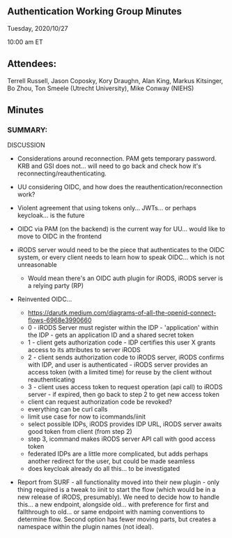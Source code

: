 ## Authentication Working Group Minutes

Tuesday, 2020/10/27

10:00 am ET

## Attendees:

Terrell Russell, Jason Coposky, Kory Draughn, Alan King, Markus Kitsinger, Bo Zhou, Ton Smeele (Utrecht University), Mike Conway (NIEHS)

## Minutes

### SUMMARY:

DISCUSSION


 - Considerations around reconnection.   PAM gets temporary password.  KRB and GSI does not… will need to go back and check how it's reconnecting/reauthenticating.
 - UU considering OIDC, and how does the reauthentication/reconnection work?
 - Violent agreement that using tokens only… JWTs… or perhaps keycloak… is the future
 - OIDC via PAM (on the backend) is the current way for UU… would like to move to OIDC in the frontend
 - iRODS server would need to be the piece that authenticates to the OIDC system, or every client needs to learn how to speak OIDC… which is not unreasonable
   - Would mean there's an OIDC auth plugin for iRODS, iRODS server is a relying party (RP)
 - Reinvented OIDC...
   - https://darutk.medium.com/diagrams-of-all-the-openid-connect-flows-6968e3990660
   - 0 - iRODS Server must register within the IDP -  'application' within the IDP - gets an application ID and a shared secret token
   - 1 - client gets authorization code - IDP certifies this user X grants access to its attributes to server iRODS
   - 2 - client sends authorization code to iRODS server, iRODS confirms with IDP, and user is authenticated - iRODS server provides an access token (with a limited time) for reuse by the client without reauthenticating
   - 3 - client uses access token to request operation (api call) to iRODS server - if expired, then go back to step 2 to get new access token
   - client can request authorization code be revoked?
   - everything can be curl calls
   - limit use case for now to icommands/iinit
   - select possible IDPs, iRODS provides IDP URL, iRODS server awaits good token from client (from step 2)
   - step 3, icommand makes iRODS server API call with good access token
   - federated IDPs are a little more complicated, but adds perhaps another redirect for the user, but could be made seamless
   - does keycloak already do all this...  to be investigated

 - Report from SURF - all functionality moved into their new plugin - only thing required is a tweak to iinit to start the flow (which would be in a new release of iRODS, presumably).  We need to decide how to handle this… a new endpoint, alongside old… with preference for first and fallthrough to old… or same endpoint with naming conventions to determine flow.  Second option has fewer moving parts, but creates a namespace within the plugin names (not ideal).

